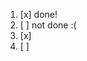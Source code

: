<!-- 3. and 4. are not parsed as task list items -->

1. [x] done!
2. [ ] not done :(
3. [x]
4. [ ]
